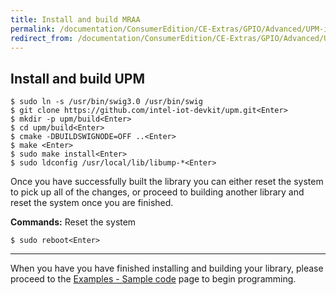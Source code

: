 ```yaml
---
title: Install and build MRAA
permalink: /documentation/ConsumerEdition/CE-Extras/GPIO/Advanced/UPM-install/
redirect_from: /documentation/ConsumerEdition/CE-Extras/GPIO/Advanced/UPM-install/README.md/
---
```

## Install and build UPM

```shell
$ sudo ln -s /usr/bin/swig3.0 /usr/bin/swig
$ git clone https://github.com/intel-iot-devkit/upm.git<Enter>
$ mkdir -p upm/build<Enter>
$ cd upm/build<Enter>
$ cmake -DBUILDSWIGNODE=OFF ..<Enter>
$ make <Enter>
$ sudo make install<Enter>
$ sudo ldconfig /usr/local/lib/libump-*<Enter>
```
Once you have successfully built the library you can either reset the system to pick up all of the changes, or proceed to building another library and reset the system once you are finished.

**Commands:** Reset the system

```shell
$ sudo reboot<Enter>
```

***

When you have you have finished installing and building your library, please proceed to the [Examples - Sample code](../../Examples/) page to begin programming.
